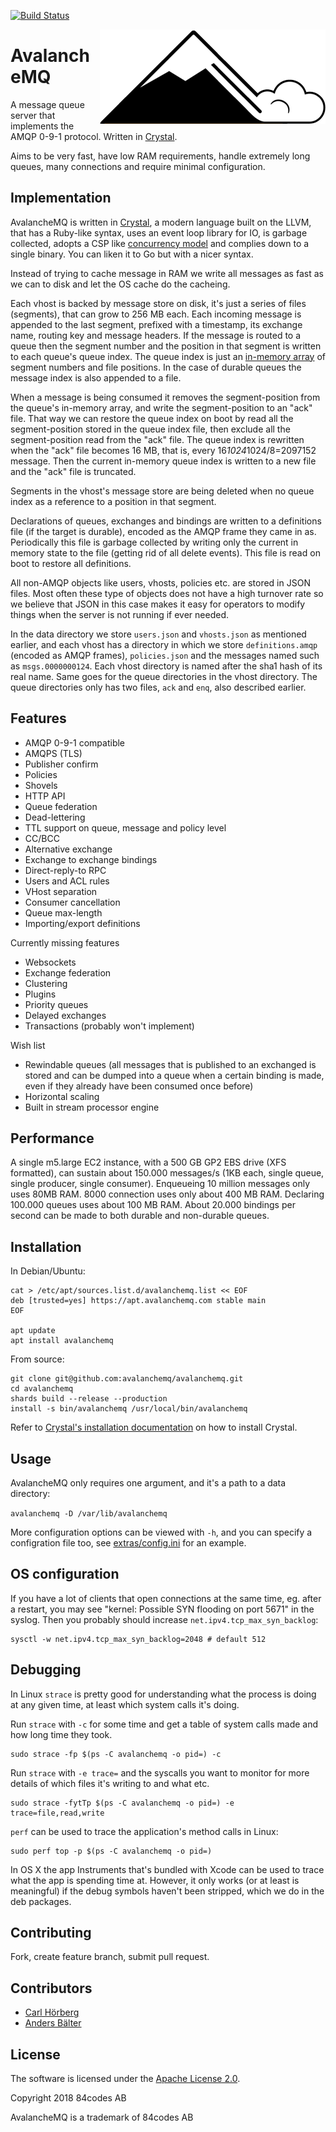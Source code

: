 [![Build Status](https://travis-ci.com/84codes/avalanchemq.svg?token=rfwynuMNGnX9tuyspVud&branch=master)](https://travis-ci.com/84codes/avalanchemq)

<img src="avalanche.png" align="right" />

# AvalancheMQ

A message queue server that implements the AMQP 0-9-1 protocol.
Written in [Crystal](https://crystal-lang.org/).

Aims to be very fast, have low RAM requirements, handle extremely long queues,
many connections and require minimal configuration.

## Implementation

AvalancheMQ is written in [Crystal](https://crystal-lang.org/), a modern
language built on the LLVM, that has a Ruby-like syntax, uses an event loop
library for IO, is garbage collected, adopts a CSP like [concurrency
model](https://crystal-lang.org/docs/guides/concurrency.html) and complies down
to a single binary. You can liken it to Go but with a nicer syntax.

Instead of trying to cache message in RAM we write all messages as fast as we can to
disk and let the OS cache do the cacheing.

Each vhost is backed by message store on disk, it's just a series of files (segments),
that can grow to 256 MB each. Each incoming message is appended to the last segment,
prefixed with a timestamp, its exchange name, routing key and message headers.
If the message is routed to a queue then the segment number and the position in
that segment is written to each queue's queue index. The queue index is
just an [in-memory array](https://crystal-lang.org/api/Deque.html)
of segment numbers and file positions. In the case of durable queues
the message index is also appended to a file.

When a message is being consumed it removes the segment-position from the queue's
in-memory array, and write the segment-position to an "ack" file. That way
we can restore the queue index on boot by read all the segment-position stored
in the queue index file, then exclude all the segment-position read from the
"ack" file.  The queue index is rewritten when the "ack" file becomes 16 MB,
that is, every 16*1024*1024/8=2097152 message. Then the current in-memory queue
index is written to a new file and the "ack" file is truncated.

Segments in the vhost's message store are being deleted when no queue index as
a reference to a position in that segment.

Declarations of queues, exchanges and bindings are written to a definitions
file (if the target is durable), encoded as the AMQP frame they came in as.
Periodically this file is garbage collected
by writing only the current in memory state to the file (getting rid
of all delete events). This file is read on boot to restore all definitions.

All non-AMQP objects like users, vhosts, policies etc. are stored in
JSON files. Most often these type of objects does not have a high
turnover rate so we believe that JSON in this case makes it easy for
operators to modify things when the server is not running if ever needed.

In the data directory we store `users.json` and `vhosts.json` as mentioned earlier,
and each vhost has a directory in which we store `definitions.amqp`
(encoded as AMQP frames), `policies.json` and the messages named such as `msgs.0000000124`.
Each vhost directory is named after the sha1 hash of its real name. Same goes
for the queue directories in the vhost directory. The queue directories only has two files,
`ack` and `enq`, also described earlier.

## Features

* AMQP 0-9-1 compatible
* AMQPS (TLS)
* Publisher confirm
* Policies
* Shovels
* HTTP API
* Queue federation
* Dead-lettering
* TTL support on queue, message and policy level
* CC/BCC
* Alternative exchange
* Exchange to exchange bindings
* Direct-reply-to RPC
* Users and ACL rules
* VHost separation
* Consumer cancellation
* Queue max-length
* Importing/export definitions

Currently missing features

* Websockets
* Exchange federation
* Clustering
* Plugins
* Priority queues
* Delayed exchanges
* Transactions (probably won't implement)

Wish list
* Rewindable queues (all messages that is published to an exchanged
  is stored and can be dumped into a queue when a certain binding is
  made, even if they already have been consumed once before)
* Horizontal scaling
* Built in stream processor engine

## Performance

A single m5.large EC2 instance, with a 500 GB GP2 EBS drive (XFS formatted),
can sustain about 150.000 messages/s (1KB each, single queue, single producer,
single consumer). Enqueueing 10 million messages only uses 80MB RAM. 8000
connection uses only about 400 MB RAM. Declaring 100.000 queues uses about 100
MB RAM. About 20.000 bindings per second can be made to both durable and
non-durable queues.

## Installation

In Debian/Ubuntu:

```
cat > /etc/apt/sources.list.d/avalanchemq.list << EOF
deb [trusted=yes] https://apt.avalanchemq.com stable main
EOF

apt update
apt install avalanchemq
```

From source:

```
git clone git@github.com:avalanchemq/avalanchemq.git
cd avalanchemq
shards build --release --production
install -s bin/avalanchemq /usr/local/bin/avalanchemq
```

Refer to
[Crystal's installation documentation](https://crystal-lang.org/docs/installation/)
on how to install Crystal.

## Usage

AvalancheMQ only requires one argument, and it's a path to a data directory:

`avalanchemq -D /var/lib/avalanchemq`

More configuration options can be viewed with `-h`,
and you can specify a configration file too, see [extras/config.ini](extras/config.ini)
for an example.

## OS configuration

If you have a lot of clients that open connections
at the same time, eg. after a restart, you may see
"kernel: Possible SYN flooding on port 5671" in the syslog.
Then you probably should increase `net.ipv4.tcp_max_syn_backlog`:

```
sysctl -w net.ipv4.tcp_max_syn_backlog=2048 # default 512
```

## Debugging

In Linux `strace` is pretty good for understanding what the process is doing at any given time,
at least which system calls it's doing.

Run `strace` with `-c` for some time and get a table of system calls made and how long time
they took.

```
sudo strace -fp $(ps -C avalanchemq -o pid=) -c
```

Run `strace` with `-e trace=` and the syscalls you want to monitor
for more details of which files it's writing to and what etc.

```
sudo strace -fytTp $(ps -C avalanchemq -o pid=) -e trace=file,read,write
```

`perf` can be used to trace the application's method calls in Linux:

```
sudo perf top -p $(ps -C avalanchemq -o pid=)
```

In OS X the app Instruments that's bundled with Xcode can be used to trace
what the app is spending time at. However, it only works (or at least
is meaningful) if the debug symbols haven't been stripped, which we do in the
deb packages.

## Contributing

Fork, create feature branch, submit pull request.

## Contributors

- [Carl Hörberg](carl@84codes.com)
- [Anders Bälter](anders@84codes.com)

## License

The software is licensed under the [Apache License 2.0](LICENSE).

Copyright 2018 84codes AB

AvalancheMQ is a trademark of 84codes AB
